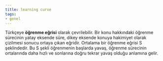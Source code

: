 ```yaml
---
title: learning curve
tags:
- genel
---
```


Türkçeye **öğrenme eğrisi** olarak çevrilebilir.
Bir konu hakkındaki öğrenme sürecinin yatay eksende süre, dikey eksende konuya hakimiyet olarak çizilmesi sonucu ortaya çıkan eğridir.
Ortalama bir öğrenme eğrisi S şeklindedir. Bu S şekli öğrenmenin başlarda yavaş, öğrenme sürecinin ortalarında daha hızlı ve sonlarına doğru tekrar yavaş olduğu anlamına gelir.
